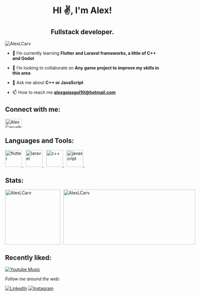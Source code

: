 <h1 align="center">HI ✌️, I'm Alex!</h1>
<h2 align="center">Fullstack developer.</h2>

<p align="left"> <img src="https://komarev.com/ghpvc/?username=AlexLCarv&label=Profile%20views&color=0e75b6&style=flat" alt="AlexLCarv" /> </p>

- 🌱 I’m currently learning **Flutter and Laravel frameworks, a little of C++ and Godot**

- 👯 I’m looking to collaborate on **Any game project to improve my skills in this area**

<!-- - 👨‍💻 All of my projects are available at []() -->

- 💬 Ask me about **C++ or JavaScript**

- 📫 How to reach me **alexgoiasgol10@hotmail.com**

<h2 align="left">Connect with me:</h2>
<p align="left">
<a href="https://linkedin.com/in/alexcarv" target="blank"><img align="center" src="https://raw.githubusercontent.com/rahuldkjain/github-profile-readme-generator/master/src/images/icons/Social/linked-in-alt.svg" alt="Alex Carvalho" height="30" width="55" /></a>
</p>

<h2 align="left">Languages and Tools:</h2>
<p align="left">

<a href="https://flutter.dev" target="_blank" rel="noreferrer"> 
    <img src="https://www.vectorlogo.zone/logos/flutterio/flutterio-icon.svg" alt="flutter" width="55" height="55"/> 
  </a>&nbsp;
  
  <a href="https://laravel.com/" target="_blank" rel="noreferrer"> 
    <img src="https://upload.wikimedia.org/wikipedia/commons/thumb/9/9a/Laravel.svg/1200px-Laravel.svg.png" alt="laravel" width="55" height="55"/> 
  </a>&nbsp;
  
  <a href="https://cplusplus.com/" target="_blank" rel="noreferrer"> 
    <img src="https://upload.wikimedia.org/wikipedia/commons/1/18/ISO_C%2B%2B_Logo.svg" alt="c++" width="55" height="55"/> 
  </a>&nbsp;
  
  <a href="https://developer.mozilla.org/en-US/docs/Web/JavaScript" target="_blank" rel="noreferrer"> 
    <img src="https://upload.wikimedia.org/wikipedia/commons/6/6a/JavaScript-logo.png" alt="javascript" width="55" height="55"/> 
  </a>&nbsp;
</p>

<h2 align="left">Stats:</h2>
<a href="https://github.com/AlexLCarv">
  <div style="display: flex; gap: 10px; flex-wrap: nowrap; width: 100%; justify-content: space-between;">
    <img height="180em" src="https://github-readme-stats.vercel.app/api?username=AlexLCarv&show_icons=true&theme=radical" alt="AlexLCarv" />
    <img height="180em" width="430em" src="https://github-readme-stats.vercel.app/api/top-langs?username=AlexLCarv&theme=radical&show_icons=true&show_icons=true&locale=en&layout=compact" alt="AlexLCarv" />
  </div>
</a>



<h2 align="left">Recently liked:</h2>

<a href="https://alexlcarv.github.io/yt-music-on-git/" target="_blank"><img src="https://img.shields.io/badge/YouTube_Music-FF0000?logo=youtube-music&logoColor=white" alt="Youtube Music"></a>

<i>Follow me around the web:</i><br>

<a href="www.linkedin.com/in/alexcarv" target="_blank"><img src="https://img.shields.io/badge/LinkedIn-%230077B5.svg?&style=flat-square&logo=linkedin&logoColor=white" alt="LinkedIn"></a>
<a href="https://www.instagram.com/alex.carv_/" target="_blank"><img src="https://img.shields.io/badge/Instagram-%23E4405F.svg?&style=flat-square&logo=instagram&logoColor=white" alt="Instagram"></a>
